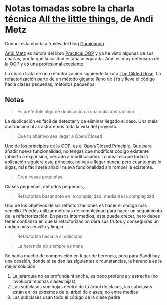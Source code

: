 # Notas tomadas sobre la charla técnica [All the little things](https://www.youtube.com/watch?v=8bZh5LMaSmE), de Andi Metz

Conocí esta charla a través del blog [Garajeando](http://garajeando.blogspot.com.es/2015/08/interesting-talk-all-little-things.html).

[Andi Metz]() es autora del libro [Practical OOP]() y ya he visto algunas de sus charlas, por lo que la calidad estaba asegurada. Andi es muy defensora de la OOP y es una profesional excelente.

La charla trata de una refactorización siguiendo la kata [The Gilded Rose](). La refactorización parte de un método gigante lleno de `if`s y lleva el código hacia clases pequeñas, métodos pequeños.

## Notas

> Es preferible algo de duplicación a una mala abstracción

La duplicación es fácil de detectar y de eliminar llegado el caso. Una mala abstracción al arrastraremos toda la vida del proyecto.

> Que tu objetivo sea llegar a Open/Closed

Uno de los principios de la OOP, es el Open/Closed Principle. Que para añadir nueva funcionalidad, no tengas que modificar código existente (abierto a expansión, cerrado a modificación). Lo ideal es que toda la aplicación siguiera este principio, no vas a llegar nunca, pero cuanto más lo sigas, más fácil será añadir nueva funcionalidad sin romper la existente.

> Crea cosas pequeñas

Clases pequeñas, métodos pequeños,...

> Refactoriza basándote en la complejidad, mediante la complejidad

Uno de los objetivos de las refactorizaciones es hacer el código más sencillo. Puedes utilizar métricas de complejidad para hacer un seguimiento de la refactorización. En pasos intermedios, ésta puede crecer, pero debes tener confianza en que la refactorización dará sus frutos y conseguirás un código más sencillo y limpio.

> Refactoriza hacia la simplicidad

> La herencia no siempre es mala

Se habla mucho de composición en lugar de herencia, pero para Sandi hay una ocasión, donde si se dan las siguientes circunstancias, la herencia es la mejor solución:

1. La jerarquía no es profunda ni ancha, es poco profunda y estrecha (no involucra muchas clases hijas)
2. Las subclases son hojas dentro de tu árbol de clases, las subclases están en los extremos de tu árbol de clases, no entre medias
3. Las subclases usan todo el código de la clase padre

